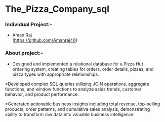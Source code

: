 # The_Pizza_Company_sql

### Individual Project:-
- Aman Raj\
(https://github.com/Amanraj40)


### About project:-

* Designed and implemented a relational database for a Pizza Hut ordering system, creating tables for orders, order
 details, pizzas, and pizza types with appropriate relationships.

*Developed complex SQL queries utilizing JOIN operations, aggregate functions, and window functions to analyze sales
 trends, customer behavior, and product performance.

*Generated actionable business insights including total revenue, top-selling products, order patterns, and cumulative sales
 analysis, demonstrating ability to transform raw data into valuable business intelligence
